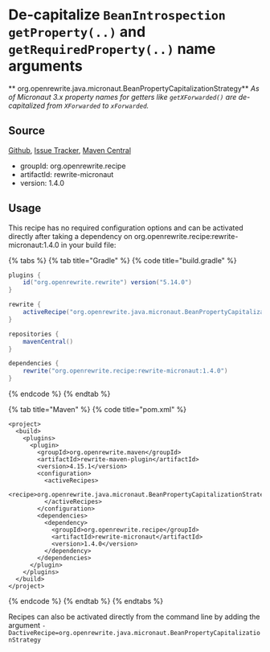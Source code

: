 # De-capitalize `BeanIntrospection` `getProperty(..)` and `getRequiredProperty(..)` name arguments

** org.openrewrite.java.micronaut.BeanPropertyCapitalizationStrategy**
_As of Micronaut 3.x property names for getters like `getXForwarded()` are de-capitalized from `XForwarded` to `xForwarded`._

## Source

[Github](https://github.com/openrewrite/rewrite-micronaut), [Issue Tracker](https://github.com/openrewrite/rewrite-micronaut/issues), [Maven Central](https://search.maven.org/artifact/org.openrewrite.recipe/rewrite-micronaut/1.4.0/jar)

* groupId: org.openrewrite.recipe
* artifactId: rewrite-micronaut
* version: 1.4.0


## Usage

This recipe has no required configuration options and can be activated directly after taking a dependency on org.openrewrite.recipe:rewrite-micronaut:1.4.0 in your build file:

{% tabs %}
{% tab title="Gradle" %}
{% code title="build.gradle" %}
```groovy
plugins {
    id("org.openrewrite.rewrite") version("5.14.0")
}

rewrite {
    activeRecipe("org.openrewrite.java.micronaut.BeanPropertyCapitalizationStrategy")
}

repositories {
    mavenCentral()
}

dependencies {
    rewrite("org.openrewrite.recipe:rewrite-micronaut:1.4.0")
}
```
{% endcode %}
{% endtab %}

{% tab title="Maven" %}
{% code title="pom.xml" %}
```markup
<project>
  <build>
    <plugins>
      <plugin>
        <groupId>org.openrewrite.maven</groupId>
        <artifactId>rewrite-maven-plugin</artifactId>
        <version>4.15.1</version>
        <configuration>
          <activeRecipes>
            <recipe>org.openrewrite.java.micronaut.BeanPropertyCapitalizationStrategy</recipe>
          </activeRecipes>
        </configuration>
        <dependencies>
          <dependency>
            <groupId>org.openrewrite.recipe</groupId>
            <artifactId>rewrite-micronaut</artifactId>
            <version>1.4.0</version>
          </dependency>
        </dependencies>
      </plugin>
    </plugins>
  </build>
</project>
```
{% endcode %}
{% endtab %}
{% endtabs %}

Recipes can also be activated directly from the command line by adding the argument `-DactiveRecipe=org.openrewrite.java.micronaut.BeanPropertyCapitalizationStrategy`
